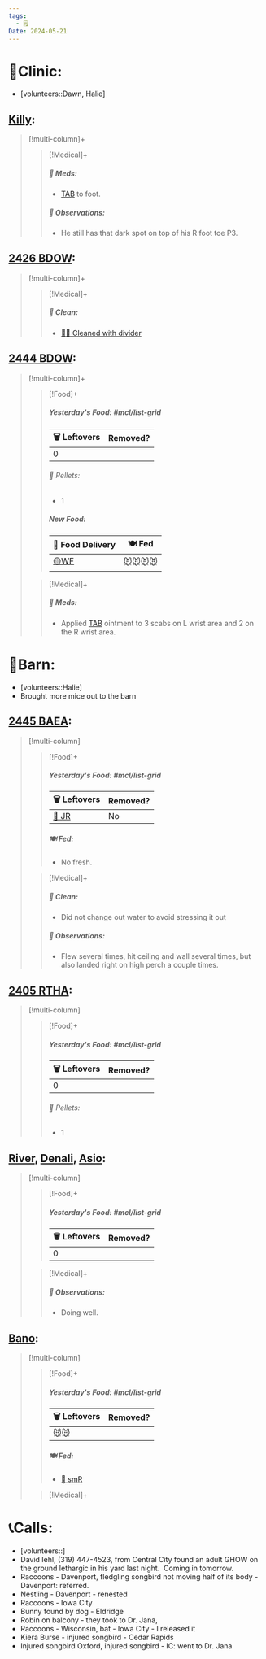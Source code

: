 ```yaml
---
tags:
  - 🗒️
Date: 2024-05-21
---
```


# 🏥Clinic:
- [volunteers::Dawn, Halie]

## [Killy](../RARE%20Birds/Ed%20Birds/Killy.md):
> [!multi-column]+
>
>> [!Medical]+
>> ##### 💊 Meds:
>> - [TAB](../Admin/Codes/Medication/Triple%20Antibiotic.md) to foot.
>>
>> ##### 🔭 Observations:
>> - He still has that dark spot on top of his R foot toe P3.

## [2426 BDOW](../RARE%20Birds/2426%20BDOW.md):
> [!multi-column]+
>
>> [!Medical]+
>>##### 🫧 Clean:
>> - [🧼➗ Cleaned with divider](../Admin/Codes/Cleaned%20with%20divider.md)

## [2444 BDOW](../RARE%20Birds/2444%20BDOW.md):
> [!multi-column]+
>
>> [!Food]+
>> ##### Yesterday's Food: #mcl/list-grid
>> |🗑️ Leftovers| Removed?
>> |---|---|
>>|0|
>>
>>###### 💩 Pellets:
>>- 1
>>
>> ##### New Food:
>> |🚚 Food Delivery| 🍽️ Fed|
>> |---|---|
>>|[🟡WF](../Admin/Codes/Whole%20food.md)|🐭🐭🐭🐭
>
>> [!Medical]+
>> ##### 💊 Meds:
>> - Applied [TAB](../Admin/Codes/Medication/Triple%20Antibiotic.md) ointment to 3 scabs on L wrist area and 2 on the R wrist area.  
>>

# 🏡Barn:
- [volunteers::Halie]
- Brought more mice out to the barn

## [2445 BAEA](../RARE%20Birds/2445%20BAEA.md):
> [!multi-column]
>
>> [!Food]+
>> ##### Yesterday's Food: #mcl/list-grid
>> |🗑️ Leftovers| Removed?
>> |---|---|
>>|[🐀 JR](../Admin/Codes/Food/Jumbo%20Rat.md)|No
>>
>> ##### 🍽️ Fed:
>> - No fresh.
>
>> [!Medical]+
>>##### 🫧 Clean:
>>- Did not change out water to avoid stressing it out
>>
>> ##### 🔭 Observations:
>> - Flew several times, hit ceiling and wall several times, but also landed right on high perch a couple times.

## [2405 RTHA](../RARE%20Birds/2405%20RTHA.md):
> [!multi-column]
>
>> [!Food]+
>> ##### Yesterday's Food: #mcl/list-grid
>> |🗑️ Leftovers| Removed?
>> |---|---|
>>|0|
>>
>>###### 💩 Pellets:
>>- 1
>>

## [River](../RARE%20Birds/Ed%20Birds/River.md), [Denali](../RARE%20Birds/Ed%20Birds/Denali.md), [Asio](../RARE%20Birds/Ed%20Birds/Asio.md):
> [!multi-column]
>
>> [!Food]+
>> ##### Yesterday's Food: #mcl/list-grid
>> |🗑️ Leftovers| Removed?
>> |---|---|
>>|0|
>
>> [!Medical]+
>> ##### 🔭 Observations:
>> - Doing well.

## [Bano](../RARE%20Birds/Ed%20Birds/Bano.md):
> [!multi-column]
>
>> [!Food]+
>> ##### Yesterday's Food: #mcl/list-grid
>> |🗑️ Leftovers| Removed?
>> |---|---|
>>|🐭🐭|
>>
>> ##### 🍽️ Fed:
>> - [🐀 smR](../Admin/Codes/Food/Small%20Rat.md)
>
>> [!Medical]+

# 📞Calls:
- [volunteers::]
- David Iehl, (319) 447-4523, from Central City found an adult GHOW on the ground lethargic in his yard last night.  Coming in tomorrow.
- Raccoons - Davenport, fledgling songbird not moving half of its body - Davenport: referred.
- Nestling - Davenport - renested
- Raccoons - Iowa City
- Bunny found by dog - Eldridge
- Robin on balcony - they took to Dr. Jana,
- Raccoons - Wisconsin, bat - Iowa City - I released it
- Kiera Burse - injured songbird - Cedar Rapids
- Injured songbird Oxford, injured songbird - IC: went to Dr. Jana
